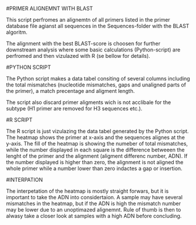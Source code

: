 #PRIMER ALIGNEMNT WITH BLAST

This script perfromes an alignemtn of all primers listed in the primer database file agianst all sequences in the Sequences-folder with the BLAST algoritm. 

The alignment with the best BLAST-score is choosen for further downstream analysis where some basic calculations (Python-script) are perfromed and then vizulazed with R (se bellow for details).


#PYTHON SCRIPT

The Python script makes a data tabel consiting of several columns including the total mismatches (nucleotide mismatches, gaps and unaligned parts of the primer), a match precentage and aligment length. 

The script also discard primer aligments wich is not acclibale for the subtype (H1 primer are removed for H3 sequences etc.).


#R SCRIPT

The R script is just vizulazing the data tabel generated by the Python script. The heatmap shows the primer at x-axis and the sequences alignes at the y-axis. The fill of the heatmap is showing the numeber of total mismatches, while the number displayed in each square is the difference betweeen the lenght of the primer and the alignment (aligment differenc number, ADN). If the number displayed is higher than zero, the alignment is not aligned the whole primer while a number lower than zero indactes a gap or insertion. 

#INTERPATION

The interpetation of the heatmap is mostly straight forwars, but it is important to take the ADN into considertaion. A sample may have several mismatches in the heatmap, but if the ADN is high the mismatch number may be lower due to an unoptimazed alignemnt. Rule of thumb is then to alwasy take a closer look at samples with a high ADN before concluding. 






